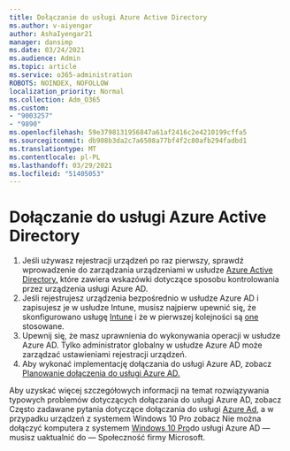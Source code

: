 ```yaml
---
title: Dołączanie do usługi Azure Active Directory
ms.author: v-aiyengar
author: AshaIyengar21
manager: dansimp
ms.date: 03/24/2021
ms.audience: Admin
ms.topic: article
ms.service: o365-administration
ROBOTS: NOINDEX, NOFOLLOW
localization_priority: Normal
ms.collection: Adm_O365
ms.custom:
- "9003257"
- "9890"
ms.openlocfilehash: 59e3798131956847a61af2416c2e4210199cffa5
ms.sourcegitcommit: db908b3da2c7a6508a77bf4f2c80afb294fadbd1
ms.translationtype: MT
ms.contentlocale: pl-PL
ms.lasthandoff: 03/29/2021
ms.locfileid: "51405053"
---
```

# <a name="azure-active-directory-join"></a>Dołączanie do usługi Azure Active Directory

1. Jeśli używasz rejestracji urządzeń po raz pierwszy, sprawdź wprowadzenie do zarządzania urządzeniami w usłudze [Azure Active Directory,](/azure/active-directory/devices/overview) które zawiera wskazówki dotyczące sposobu kontrolowania przez urządzenia usługi Azure AD. 
1. Jeśli rejestrujesz urządzenia bezpośrednio w usłudze Azure AD i zapisujesz je w usłudze Intune, musisz najpierw upewnić się, że skonfigurowano usługę [Intune](/mem/intune/enrollment/device-enrollment) i że w pierwszej kolejności są [one](/mem/intune/fundamentals/licenses-assign) stosowane.
1. Upewnij się, że masz uprawnienia do wykonywania operacji w usłudze Azure AD. Tylko administrator globalny w usłudze Azure AD może zarządzać ustawieniami rejestracji urządzeń.
1. Aby wykonać implementację dołączania do usługi Azure AD, zobacz [Planowanie dołączenia do usługi Azure AD.](/azure/active-directory/devices/azureadjoin-plan)

Aby uzyskać więcej szczegółowych informacji na temat rozwiązywania typowych problemów dotyczących dołączania do usługi Azure AD, zobacz Często zadawane pytania dotyczące dołączania do usługi [Azure Ad,](/azure/active-directory/devices/faq) a w przypadku urządzeń z systemem Windows 10 Pro zobacz Nie można dołączyć komputera z systemem [Windows 10 Pro](https://answers.microsoft.com/en-us/msoffice/forum/msoffice_install-mso_win10-mso_365hp/unable-to-join-windows-10-pro-machine-to-azure-ad/abb1ca7d-b317-45ec-a628-e1c10eae2900)do usługi Azure AD — musisz uaktualnić do — Społeczność firmy Microsoft.

